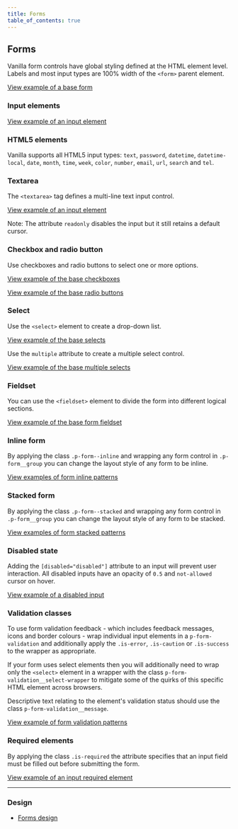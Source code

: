 ```yaml
---
title: Forms
table_of_contents: true
---
```


## Forms

Vanilla form controls have global styling defined at the HTML element level. Labels and most input types are 100% width of the `<form>` parent element.

<a href="https://vanilla-framework.github.io/vanilla-framework/examples/base/forms/form/"
    class="js-example">
View example of a base form
</a>

### Input elements

<a href="https://vanilla-framework.github.io/vanilla-framework/examples/base/forms/input/"
    class="js-example">
View example of an input element
</a>

### HTML5 elements

Vanilla supports all HTML5 input types: `text`, `password`, `datetime`, `datetime-local`, `date`, `month`, `time`, `week`, `color`, `number`, `email`, `url`, `search` and `tel`.

### Textarea

The `<textarea>` tag defines a multi-line text input control.

<a href="https://vanilla-framework.github.io/vanilla-framework/examples/base/forms/textarea/"
    class="js-example">
View example of an input element
</a>

Note: The attribute `readonly` disables the input but it still retains a default cursor.

### Checkbox and radio button

Use checkboxes and radio buttons to select one or more options.

<a href="https://vanilla-framework.github.io/vanilla-framework/examples/base/forms/checkboxes/"
    class="js-example">
View example of the base checkboxes
</a>

<a href="https://vanilla-framework.github.io/vanilla-framework/examples/base/forms/radio-buttons/"
    class="js-example">
View example of the base radio buttons
</a>

### Select

Use the `<select>` element to create a drop-down list.

<a href="https://vanilla-framework.github.io/vanilla-framework/examples/base/forms/selects/"
    class="js-example">
View example of the base selects
</a>

Use the `multiple` attribute to create a multiple select control.

<a href="https://vanilla-framework.github.io/vanilla-framework/examples/base/forms/select-multiple/"
    class="js-example">
View example of the base multiple selects
</a>

### Fieldset

You can use the `<fieldset>` element to divide the form into different logical sections.

<a href="https://vanilla-framework.github.io/vanilla-framework/examples/base/forms/fieldset/"
    class="js-example">
View example of the base form fieldset
</a>

### Inline form

By applying the class `.p-form--inline` and wrapping any form control in `.p-form__group` you can change the layout style of any form to be inline.

<a href="https://vanilla-framework.github.io/vanilla-framework/examples/patterns/forms/form-inline/"
    class="js-example">
View examples of form inline patterns
</a>

### Stacked form

By applying the class `.p-form--stacked` and wrapping any form control in `.p-form__group` you can change the layout style of any form to be stacked.

<a href="https://vanilla-framework.github.io/vanilla-framework/examples/patterns/forms/form-stacked/"
    class="js-example">
View examples of form stacked patterns
</a>

### Disabled state

Adding the `[disabled="disabled"]` attribute to an input will prevent user interaction. All disabled inputs have an opacity of `0.5` and `not-allowed` cursor on hover.

<a href="https://vanilla-framework.github.io/vanilla-framework/examples/base/forms/disabled-input/"
    class="js-example">
View example of a disabled input
</a>

### Validation classes

To use form validation feedback - which includes feedback messages, icons and border colours - wrap individual input elements in a `p-form-validation` and additionally apply the `.is-error`, `.is-caution` or `.is-success` to the wrapper as appropriate.

If your form uses select elements then you will additionally need to wrap only the `<select>` element in a wrapper with the class `p-form-validation__select-wrapper` to mitigate some of the quirks of this specific HTML element across browsers.

Descriptive text relating to the element's validation status should use the class `p-form-validation__message`.

<a href="https://vanilla-framework.github.io/vanilla-framework/examples/patterns/forms/form-validation/"
    class="js-example">
View example of form validation patterns
</a>

### Required elements

By applying the class `.is-required` the attribute specifies that an input field must be filled out before submitting the form.

<a href="https://vanilla-framework.github.io/vanilla-framework/examples/patterns/forms/forms-required/"
    class="js-example">
View example of an input required element
</a>

<hr />

### Design

- [Forms design](https://github.com/ubuntudesign/vanilla-design/tree/master/Forms)
